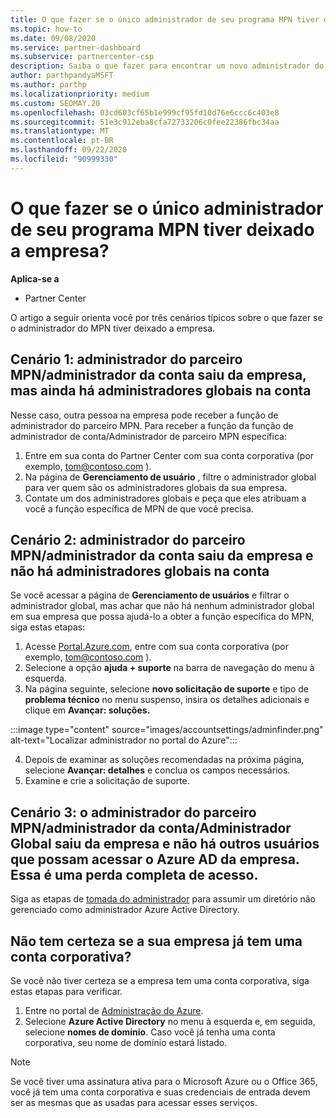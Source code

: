```yaml
---
title: O que fazer se o único administrador de seu programa MPN tiver deixado a empresa?
ms.topic: how-to
ms.date: 09/08/2020
ms.service: partner-dashboard
ms.subservice: partnercenter-csp
description: Saiba o que fazer para encontrar um novo administrador do MPN ou obter ajuda do administrador global da sua empresa. Além disso, saiba como adicionar um novo administrador global do Partner Center.
author: parthpandyaMSFT
ms.author: parthp
ms.localizationpriority: medium
ms.custom: SEOMAY.20
ms.openlocfilehash: 03cd603cf65b1e999cf95fd10d76e6ccc6c403e8
ms.sourcegitcommit: 51e3c912eba8cfa72733206c0fee22386fbc34aa
ms.translationtype: MT
ms.contentlocale: pt-BR
ms.lasthandoff: 09/22/2020
ms.locfileid: "90999330"
---
```

# <a name="what-to-do-if-the-only-admin-for-your-mpn-program-has-left-the-company"></a>O que fazer se o único administrador de seu programa MPN tiver deixado a empresa?

**Aplica-se a**

- Partner Center

O artigo a seguir orienta você por três cenários típicos sobre o que fazer se o administrador do MPN tiver deixado a empresa.

## <a name="scenario-1-mpn-partner-adminaccount-admin-has-left-the-company-but-there-are-still-global-admins-in-the-account"></a>Cenário 1: administrador do parceiro MPN/administrador da conta saiu da empresa, mas ainda há administradores globais na conta

Nesse caso, outra pessoa na empresa pode receber a função de administrador do parceiro MPN. Para receber a função da função de administrador de conta/Administrador de parceiro MPN específica:

1. Entre em sua conta do Partner Center com sua conta corporativa (por exemplo, tom@contoso.com ).
1. Na página de **Gerenciamento de usuário** , filtre o administrador global para ver quem são os administradores globais da sua empresa. 
1. Contate um dos administradores globais e peça que eles atribuam a você a função específica de MPN de que você precisa. 

## <a name="scenario-2-mpn-partner-adminaccount-admin-has-left-the-company-and-there-are-no-global-admins-in-the-account"></a>Cenário 2: administrador do parceiro MPN/administrador da conta saiu da empresa e não há administradores globais na conta 

Se você acessar a página de **Gerenciamento de usuários** e filtrar o administrador global, mas achar que não há nenhum administrador global em sua empresa que possa ajudá-lo a obter a função específica do MPN, siga estas etapas:

1. Acesse [Portal.Azure.com](https://ms.portal.azure.com/), entre com sua conta corporativa (por exemplo, tom@contoso.com ). 
1. Selecione a opção **ajuda + suporte** na barra de navegação do menu à esquerda.
1. Na página seguinte, selecione **novo solicitação de suporte** e tipo de **problema técnico** no menu suspenso, insira os detalhes adicionais e clique em **Avançar: soluções.**

:::image type="content" source="images/accountsettings/adminfinder.png" alt-text="Localizar administrador no portal do Azure":::

4. Depois de examinar as soluções recomendadas na próxima página, selecione **Avançar: detalhes** e conclua os campos necessários.
1. Examine e crie a solicitação de suporte.


## <a name="scenario-3-mpn-partner-adminaccount-adminglobal-admin-has-left-the-company-and-there-are-no-other-users-who-can-access-the-companys-azure-ad-this-is-a-complete-loss-of-access"></a>Cenário 3: o administrador do parceiro MPN/administrador da conta/Administrador Global saiu da empresa e não há outros usuários que possam acessar o Azure AD da empresa. Essa é uma perda completa de acesso.

Siga as etapas de [tomada do administrador](/azure/active-directory/users-groups-roles/domains-admin-takeover#internal-admin-takeover) para assumir um diretório não gerenciado como administrador Azure Active Directory.

## <a name="not-sure-if-your-company-already-has-a-work-account"></a>Não tem certeza se a sua empresa já tem uma conta corporativa?

Se você não tiver certeza se a empresa tem uma conta corporativa, siga estas etapas para verificar.

1. Entre no portal de [Administração do Azure](https://ms.portal.azure.com).
2. Selecione **Azure Active Directory** no menu à esquerda e, em seguida, selecione **nomes de domínio**.
Caso você já tenha uma conta corporativa, seu nome de domínio estará listado.

>[!Note]
>Se você tiver uma assinatura ativa para o Microsoft Azure ou o Office 365, você já tem uma conta corporativa e suas credenciais de entrada devem ser as mesmas que as usadas para acessar esses serviços.
